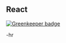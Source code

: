 ## React

[![Greenkeeper badge](https://badges.greenkeeper.io/zanjs/rea.svg)](https://greenkeeper.io/)

-hr

